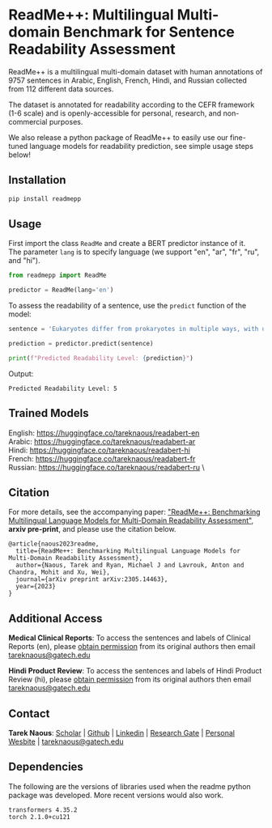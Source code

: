 # ReadMe++: Multilingual Multi-domain Benchmark for Sentence Readability Assessment

ReadMe++ is a multilingual multi-domain dataset with human annotations of 9757 sentences in Arabic, English, French, Hindi, and Russian collected from 112 different data sources.

The dataset is annotated for readability according to the CEFR framework (1-6 scale) and is openly-accessible for personal, research, and non-commercial purposes.

We also release a python package of ReadMe++ to easily use our fine-tuned language models for readability prediction, see simple usage steps below!

## Installation

```python
pip install readmepp
```

## Usage

First import the class ```ReadMe``` and create a BERT predictor instance of it.\
The parameter ```lang``` is to specify language (we support "en", "ar", "fr", "ru", and "hi").

```python
from readmepp import ReadMe

predictor = ReadMe(lang='en')
```

To assess the readability of a sentence, use the ```predict``` function of the model:

```python
sentence = 'Eukaryotes differ from prokaryotes in multiple ways, with unique biochemical pathways such as sterane synthesis.'

prediction = predictor.predict(sentence)

print(f"Predicted Readability Level: {prediction}")
```

Output:
```
Predicted Readability Level: 5
```

## Trained Models

English: https://huggingface.co/tareknaous/readabert-en \
Arabic: https://huggingface.co/tareknaous/readabert-ar \
Hindi: https://huggingface.co/tareknaous/readabert-hi \
French: https://huggingface.co/tareknaous/readabert-fr \
Russian: https://huggingface.co/tareknaous/readabert-ru \

## Citation
For more details, see the accompanying paper: ["ReadMe++: Benchmarking Multilingual Language Models for Multi-Domain Readability Assessment"](https://arxiv.org/abs/2305.14463), **arxiv pre-print**, and please use the citation below.

```
@article{naous2023readme,
  title={ReadMe++: Benchmarking Multilingual Language Models for Multi-Domain Readability Assessment},
  author={Naous, Tarek and Ryan, Michael J and Lavrouk, Anton and Chandra, Mohit and Xu, Wei},
  journal={arXiv preprint arXiv:2305.14463},
  year={2023}
}
```

## Additional Access
**Medical Clinical Reports**: To access the sentences and labels of Clinical Reports (en), please [obtain permission](https://www.i2b2.org/NLP/DataSets/) from its original authors then email tareknaous@gatech.edu

**Hindi Product Review**: To access the sentences and labels of Hindi Product Review (hi), please [obtain permission](https://docs.google.com/forms/d/e/1FAIpQLSekp8FJzlPIKBghMSuyewOb5ZmBFmWrsLz3V_qcLqUxsCOGfg/viewform) from its original authors then email tareknaous@gatech.edu

## Contact
**Tarek Naous**: [Scholar](https://scholar.google.com/citations?user=ImyLv44AAAAJ&hl=en) | [Github](https://github.com/tareknaous?tab=repositories) |
[Linkedin](https://www.linkedin.com/in/tareknaous/) |  [Research Gate](https://www.researchgate.net/profile/Tarek_Naous?ev=hdr_xprf) | [Personal Wesbite](https://www.sites.google.com/view/tareknaous)
| tareknaous@gatech.edu

## Dependencies
The following are the versions of libraries used when the readme python package was developed.  More recent versions would also work.

```
transformers 4.35.2
torch 2.1.0+cu121
```

